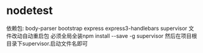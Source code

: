 # nodetest
依赖包:
body-parser
bootstrap
express
express3-handlebars
supervisor 文件改动自动重启包 必须全局全装npm install --save -g supervisor 然后在项目根目录下supervisor.启动文件名即可


